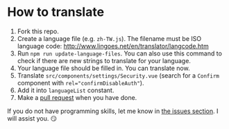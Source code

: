 # How to translate

1. Fork this repo.
2. Create a language file (e.g. `zh-TW.js`). The filename must be ISO language code: http://www.lingoes.net/en/translator/langcode.htm
3. Run `npm run update-language-files`. You can also use this command to check if there are new strings to translate for your language.
4. Your language file should be filled in. You can translate now.
5. Translate `src/components/settings/Security.vue` (search for a `Confirm` component with `rel="confirmDisableAuth"`).
6. Add it into `languageList` constant.
7. Make a [pull request](https://github.com/louislam/uptime-kuma/pulls) when you have done.

If you do not have programming skills, let me know in [the issues section](https://github.com/louislam/uptime-kuma/issues). I will assist you. 😏
